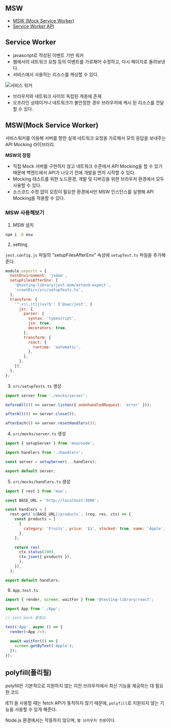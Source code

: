 ## MSW

- [MSW (Mock Service Worker)](https://mswjs.io/)
- [Service Worker API](https://developer.mozilla.org/ko/docs/Web/API/Service_Worker_API)

## Service Worker

- javascript로 작성된 이벤트 기반 워커
- 웹에서의 네트워크 요청 등의 이벤트를 가로채어 수정하고, 다시 페이지로 돌려보낸다.
- 서비스에서 사용하는 리소스를 캐싱할 수 있다.

![서비스 워커](https://fe-developers.kakaoent.com/static/fb5f782544bb2f92ee6fe4aa7746dffc/705cc/service-worker-layer-diagram.png)

- 브라우저와 네트워크 사이의 독립된 계층에 존재
- 오프라인 상태이거나 네트워크가 불안정한 경우 브라우저에 캐시 된 리소스를 전달 할 수 있다.

## MSW(Mock Service Worker)

서비스워커를 이용해 서버를 향한 실제 네트워크 요청을 가로채서 모의 응답을 보내주는 API Mocking 라이브러리.

**MSW의 장점**

- 직접 Mock 서버를 구현하지 않고 네트워크 수준에서 API Mocking을 할 수 있기 때문에 백엔드에서 API가 나오기 전에 개발을 먼저 시작할 수 있다.
- Mocking 테스트를 위한 노드환경, 개발 및 디버깅을 위한 브라우저 환경에서 모두 사용할 수 있다.
- 소스코드 수정 없이 모킹이 필요한 환경에서만 MSW 인스턴스를 실행해 API Mocking을 적용할 수 있다.

### MSW 사용해보기

1. MSW 설치

```bash
npm i -D msw
```

2. setting

`jest.config.js` 파일의 "setupFilesAfterEnv" 속성에 `setupTest.ts` 파일을 추가해준다.

```javascript
module.exports = {
  testEnvironment: 'jsdom',
  setupFilesAfterEnv: [
    '@testing-library/jest-dom/extend-expect',
    '<rootDir>/src/setupTests.ts',
  ],
  transform: {
    '^.+\\.(t|j)sx?$': ['@swc/jest', {
      jsc: {
        parser: {
          syntax: 'typescript',
          jsx: true,
          decorators: true,
        },
        transform: {
          react: {
            runtime: 'automatic',
          },
        },
      },
    }],
  },
};
```

3. `src/setupTests.ts` 생성

```javascript
import server from './mocks/server';

beforeAll(() => server.listen({ onUnhandledRequest: 'error' }));

afterAll(() => server.close());

afterEach(() => server.resetHandlers());
```

4. `src/mocks/server.ts` 생성

```javascript
import { setupServer } from 'msw/node';

import handlers from './handlers';

const server = setupServer(...handlers);

export default server;
```

5. `src/mocks/handlers.ts` 생성

```javascript
import { rest } from 'msw';

const BASE_URL = 'http://localhost:3000';

const handlers = [
  rest.get(`${BASE_URL}/products`, (req, res, ctx) => {
    const products = [
      {
        category: 'Fruits', price: '$1', stocked: true, name: 'Apple',
      },
    ];

    return res(
      ctx.status(200),
      ctx.json({ products }),
      );
    }),
  ];

export default handlers;
```

6. `App.test.ts`

```javascript
import { render, screen, waitFor } from '@testing-library/react';

import App from './App';

// jest.mock 불필요.

test('App', async () => {
  render(<App />);

  await waitFor(() => {
    screen.getByText('Apple');
  });
});
```

## polyfill(폴리필)

polyfill은 기본적으로 지원하지 않는 이전 브라우저에서 최신 기능을 제공하는 데 필요한 코드

IE11 을 사용할 때는 fetch API가 동작하지 않기 때문에, `polyfill`로 지원되지 않는 기능을 사용할 수 있게 해준다.

Node.js 환경에서는 작동하지 않으며, `웹 브라우저 전용`이다.
